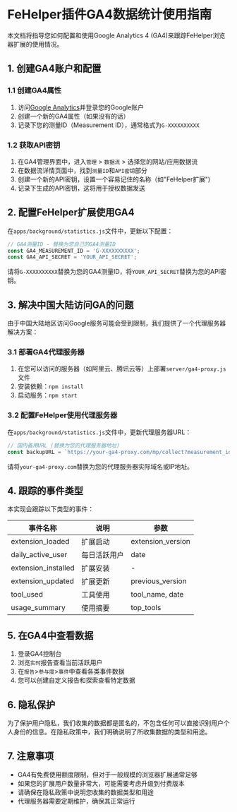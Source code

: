 # FeHelper插件GA4数据统计使用指南

本文档将指导您如何配置和使用Google Analytics 4 (GA4)来跟踪FeHelper浏览器扩展的使用情况。

## 1. 创建GA4账户和配置

### 1.1 创建GA4属性
1. 访问[Google Analytics](https://analytics.google.com/)并登录您的Google账户
2. 创建一个新的GA4属性（如果没有的话）
3. 记录下您的测量ID（Measurement ID），通常格式为`G-XXXXXXXXXX`

### 1.2 获取API密钥
1. 在GA4管理界面中，进入`管理` > `数据流` > 选择您的网站/应用数据流
2. 在数据流详情页面中，找到`测量ID`和`API密钥`部分
3. 创建一个新的API密钥，设置一个容易记住的名称（如"FeHelper扩展")
4. 记录下生成的API密钥，这将用于授权数据发送

## 2. 配置FeHelper扩展使用GA4

在`apps/background/statistics.js`文件中，更新以下配置：

```javascript
// GA4测量ID - 替换为您自己的GA4测量ID
const GA4_MEASUREMENT_ID = 'G-XXXXXXXXXX';
const GA4_API_SECRET = 'YOUR_API_SECRET';
```

请将`G-XXXXXXXXXX`替换为您的GA4测量ID，将`YOUR_API_SECRET`替换为您的API密钥。

## 3. 解决中国大陆访问GA的问题

由于中国大陆地区访问Google服务可能会受到限制，我们提供了一个代理服务器解决方案：

### 3.1 部署GA4代理服务器
1. 在您可以访问的服务器（如阿里云、腾讯云等）上部署`server/ga4-proxy.js`文件
2. 安装依赖：`npm install`
3. 启动服务：`npm start`

### 3.2 配置FeHelper使用代理服务器
在`apps/background/statistics.js`文件中，更新代理服务器URL：

```javascript
// 国内备用URL (替换为您的代理服务器地址)
const backupURL = `https://your-ga4-proxy.com/mp/collect?measurement_id=${GA4_MEASUREMENT_ID}&api_secret=${GA4_API_SECRET}`;
```

请将`your-ga4-proxy.com`替换为您的代理服务器实际域名或IP地址。

## 4. 跟踪的事件类型

本实现会跟踪以下类型的事件：

| 事件名称 | 说明 | 参数 |
|---------|------|------|
| extension_loaded | 扩展启动 | extension_version |
| daily_active_user | 每日活跃用户 | date |
| extension_installed | 扩展安装 | - |
| extension_updated | 扩展更新 | previous_version |
| tool_used | 工具使用 | tool_name, date |
| usage_summary | 使用摘要 | top_tools |

## 5. 在GA4中查看数据

1. 登录GA4控制台
2. 浏览`实时`报告查看当前活跃用户
3. 在`报告`>`参与度`>`事件`中查看各类事件数据
4. 您可以创建自定义报告和探索查看特定数据

## 6. 隐私保护

为了保护用户隐私，我们收集的数据都是匿名的，不包含任何可以直接识别用户个人身份的信息。在隐私政策中，我们明确说明了所收集数据的类型和用途。

## 7. 注意事项

- GA4有免费使用额度限制，但对于一般规模的浏览器扩展通常足够
- 如果您的扩展用户数量非常大，可能需要考虑升级到付费版本
- 请确保在隐私政策中说明您收集的数据类型和用途
- 代理服务器需要定期维护，确保其正常运行 